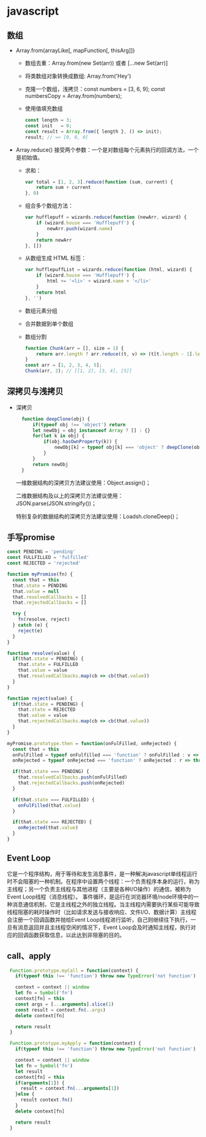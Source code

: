 # javascript

## 数组

* Array.from(arrayLike[, mapFunction[, thisArg]])
  * 数组去重：Array.from(new Set(arr)) 或者 [...new Set(arr)]
  * 将类数组对象转换成数组: Array.from('Hey')
  * 克隆一个数组，浅拷贝：const numbers = [3, 6, 9];  const numbersCopy = Array.from(numbers);
  * 使用值填充数组

    ```javascript
    const length = 3;
    const init   = 0;
    const result = Array.from({ length }, () => init);
    result; // => [0, 0, 0]
    ```

* Array.reduce()
  接受两个参数：一个是对数组每个元素执行的回调方法，一个是初始值。
  * 求和：

    ```javascript
    var total = [1, 2, 3].reduce(function (sum, current) {
        return sum + current
    }, 0)
    ```

  * 组合多个数组方法：

    ```javascript
    var hufflepuff = wizards.reduce(function (newArr, wizard) {
        if (wizard.house === 'Hufflepuff') {
            newArr.push(wizard.name)
        }
        return newArr
    }, [])
    ```

  * 从数组生成 HTML 标签：

    ```javascript
    var hufflepuffList = wizards.reduce(function (html, wizard) {
        if (wizard.house === 'Hufflepuff') {
            html += '<li>' + wizard.name + '</li>'
        }
        return html
    }, '')
    ```

  * 数组元素分组
  * 合并数据到单个数组
  * 数组分割

    ```javascript
    function Chunk(arr = [], size = 1) {
        return arr.length ? arr.reduce((t, v) => (t[t.length - 1].length === size ? t.push([v]) : t[t.length - 1].push(v), t), [[]]) : [];
    }
    const arr = [1, 2, 3, 4, 5];
    Chunk(arr, 2); // [[1, 2], [3, 4], [5]]
    ```

## 深拷贝与浅拷贝

* 深拷贝

  ```javascript
    function deepClone(obj) {
        if(typeof obj !== 'object') return
        let newObj = obj instanceof Array ? [] : {}
        for(let k in obj) {
            if(obj.hasOwnProperty(k)) {
                newObj[k] = typeof obj[k] === 'object' ? deepClone(obj[k]) : obj[k]
            }
        }
        return newObj
    }
  ```

  一维数据结构的深拷贝方法建议使用：Object.assign()；

  二维数据结构及以上的深拷贝方法建议使用：JSON.parse(JSON.stringify())；

  特别复杂的数据结构的深拷贝方法建议使用：Loadsh.cloneDeep()；

## 手写promise

   ```javascript
   const PENDING = 'pending'
   const FULLFILLED = 'fulfilled'
   const REJECTED = 'rejected'

   function myPromise(fn) {
     const that = this
     that.state = PENDING
     that.value = null
     that.resolvedCallbacks = []
     that.rejectedCallbacks = []

     try {
       fn(resolve, reject)
     } catch (e) {
       reject(e)
     }
   }

   function resolve(value) {
     if(that.state = PENDING) {
       that.state = FULFILLED
       that.value = value
       that.resolvedCallbacks.map(cb => cb(that.value))
     }
   }

   function reject(value) {
     if(that.state = PENDING) {
       that.state = REJECTED
       that.value = value
       that.rejectedCallbacks.map(cb => cb(that.value))
     }
   }

   myPromise.prototype.then = function(onFulFilled, onRejected) {
     const that = this
     onFulFilled = typeof onFulfilled === 'function' ? onFulFilled : v => v
     onRejected = typeof onRejected === 'function' ? onRejected : r => throw r

     if(that.state === PENDING) {
       that.resolvedCallbacks.push(onFulFilled)
       that.rejectedCallbacks.push(onRejected)
     }

     if(that.state === FULFILLED) {
       onFulFilled(that.value)
     }

     if(that.state === REJECTED) {
       onRejected(that.value)
     }
   }
   ```

## Event Loop
   它是一个程序结构，用于等待和发生消息事件，是一种解决javascript单线程运行时不会阻塞的一种机制。在程序中设置两个线程：一个负责程序本身的运行，称为主线程；另一个负责主线程与其他进程（主要是各种I/O操作）的通信，被称为Event Loop线程（消息线程）。
   事件循环，是运行在浏览器环境/node环境中的一种消息通信机制，它是主线程之外的独立线程。当主线程内需要执行某些可能导致线程阻塞的耗时操作时（比如请求发送与接收响应、文件I/O、数据计算）主线程会注册一个回调函数并抛给Event Loop线程进行监听，自己则继续往下执行，一旦有消息返回并且主线程空闲的情况下，Event Loop会及时通知主线程，执行对应的回调函数获取信息，以此达到非阻塞的目的。

## call、apply

   ```javascript
    Function.prototype.myCall = function(context) {
      if(typeof this !== 'function') throw new TypeError('not function')

      context = context || window
      let fn = Symbol('fn')
      context[fn] = this
      const args = [...arguments].slice(1)
      const result = context.fn(..args)
      delete context[fn]

      return result
    }

    Function.prototype.myApply = function(context) {
      if(typeof this !== 'function') throw new TypeError('not function')

      context = context || window
      let fn = Symbol('fn')
      let result
      context[fn] = this
      if(arguments[1]) {
        result = context.fn(...arguments[1])
      }else {
        result context.fn()
      }
      delete context[fn]

      return result
    }
   ```

